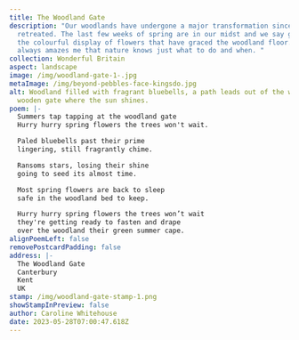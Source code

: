 ```yaml
---
title: The Woodland Gate
description: "Our woodlands have undergone a major transformation since winter
  retreated. The last few weeks of spring are in our midst and we say goodbye to
  the colourful display of flowers that have graced the woodland floor. It
  always amazes me that nature knows just what to do and when. "
collection: Wonderful Britain
aspect: landscape
image: /img/woodland-gate-1-.jpg
metaImage: /img/beyond-pebbles-face-kingsdo.jpg
alt: Woodland filled with fragrant bluebells, a path leads out of the woods to a
  wooden gate where the sun shines.
poem: |-
  Summers tap tapping at the woodland gate
  Hurry hurry spring flowers the trees won't wait.

  Paled bluebells past their prime
  lingering, still fragrantly chime.

  Ransoms stars, losing their shine 
  going to seed its almost time.

  Most spring flowers are back to sleep
  safe in the woodland bed to keep.

  Hurry hurry spring flowers the trees won’t wait
  they're getting ready to fasten and drape 
  over the woodland their green summer cape.
alignPoemLeft: false
removePostcardPadding: false
address: |-
  The Woodland Gate
  Canterbury
  Kent
  UK
stamp: /img/woodland-gate-stamp-1.png
showStampInPreview: false
author: Caroline Whitehouse
date: 2023-05-28T07:00:47.618Z
---
```

